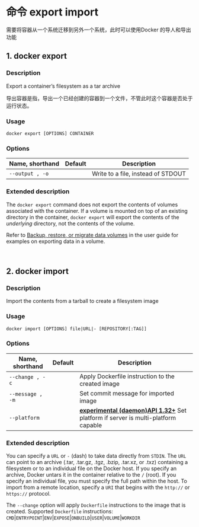 # 命令 export import

需要将容器从一个系统迁移到另外一个系统，此时可以使用Docker 的导人和导出功能

## 1. docker export

### Description

Export a container’s filesystem as a tar archive

导出容器是指，导出一个已经创建的容器到一个文件，不管此时这个容器是否处于运行状态。

### Usage

```none
docker export [OPTIONS] CONTAINER
```

### Options

| Name, shorthand | Default | Description                        |
| --------------- | ------- | ---------------------------------- |
| `--output , -o` |         | Write to a file, instead of STDOUT |

### Extended description

The `docker export` command does not export the contents of volumes associated with the container. If a volume is mounted on top of an existing directory in the container, `docker export` will export the contents of the *underlying* directory, not the contents of the volume.

Refer to [Backup, restore, or migrate data volumes](https://docs.docker.com/v17.03/engine/tutorials/dockervolumes/#backup-restore-or-migrate-data-volumes) in the user guide for examples on exporting data in a volume.

<br>

## 2. docker import

### Description

Import the contents from a tarball to create a filesystem image

### Usage

```none
docker import [OPTIONS] file|URL|- [REPOSITORY[:TAG]]
```

### Options

| Name, shorthand  | Default | Description                                                  |
| ---------------- | ------- | ------------------------------------------------------------ |
| `--change , -c`  |         | Apply Dockerfile instruction to the created image            |
| `--message , -m` |         | Set commit message for imported image                        |
| `--platform`     |         | [**experimental (daemon)**](https://docs.docker.com/engine/reference/commandline/dockerd/#daemon-configuration-file)[**API 1.32+**](https://docs.docker.com/engine/api/v1.32/) Set platform if server is multi-platform capable |


### Extended description

You can specify a `URL` or `-` (dash) to take data directly from `STDIN`. The `URL` can point to an archive (.tar, .tar.gz, .tgz, .bzip, .tar.xz, or .txz) containing a filesystem or to an individual file on the Docker host. If you specify an archive, Docker untars it in the container relative to the `/` (root). If you specify an individual file, you must specify the full path within the host. To import from a remote location, specify a `URI` that begins with the `http://` or `https://` protocol.

The `--change` option will apply `Dockerfile` instructions to the image that is created. Supported `Dockerfile` instructions: `CMD`|`ENTRYPOINT`|`ENV`|`EXPOSE`|`ONBUILD`|`USER`|`VOLUME`|`WORKDIR`